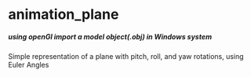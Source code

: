 # animation_plane
##### using openGl import a model object(.obj) in Windows system
Simple representation of a plane with pitch, roll, and yaw rotations, using Euler Angles 
